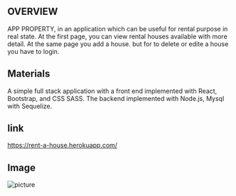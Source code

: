 
## OVERVIEW

APP PROPERTY, in an application which  can be useful for rental purpose in real state. At the first page, you can view  rental houses available with more detail. At the same page you add a house. but for to delete or edite a house you have to login.


## Materials 
 A simple full stack application with a front end implemented with React, Bootstrap, and CSS SASS. The backend implemented with Node.js, Mysql with Sequelize. 

 ## link  

 https://rent-a-house.herokuapp.com/

## Image
 ![picture]("./client/src/images/2020-03-13(1)%20.png")


